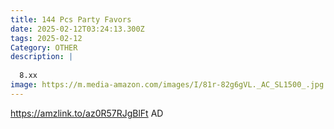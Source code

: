 ```yaml
---
title: 144 Pcs Party Favors
date: 2025-02-12T03:24:13.300Z
tags: 2025-02-12
Category: OTHER
description: |
  
  8.xx 
image: https://m.media-amazon.com/images/I/81r-82g6gVL._AC_SL1500_.jpg
---
```

https://amzlink.to/az0R57RJgBlFt   AD
